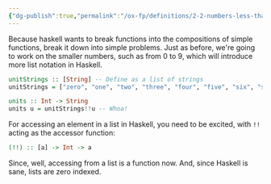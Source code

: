 ```yaml
---
{"dg-publish":true,"permalink":"/ox-fp/definitions/2-2-numbers-less-than-10/"}
---
```


Because haskell wants to break functions into the compositions of simple functions, break it down into simple problems. Just as before, we're going to work on the smaller numbers, such as from 0 to 9, which will introduce more list notation in Haskell.

```haskell
unitStrings :: [String] -- Define as a list of strings
unitStrings = ["zero", "one", "two", "three", "four", "five", "six", "seven", "eight", "nine"] -- idx corresponds with end digit 

units :: Int -> String
units u = unitStrings!!u -- Whoa!
```

For accessing an element in a list in Haskell, you need to be excited, with `!!` acting as the accessor function:

```haskell
(!!) :: [a] -> Int -> a
```

Since, well, accessing from a list is a function now. And, since Haskell is sane, lists are zero indexed.
